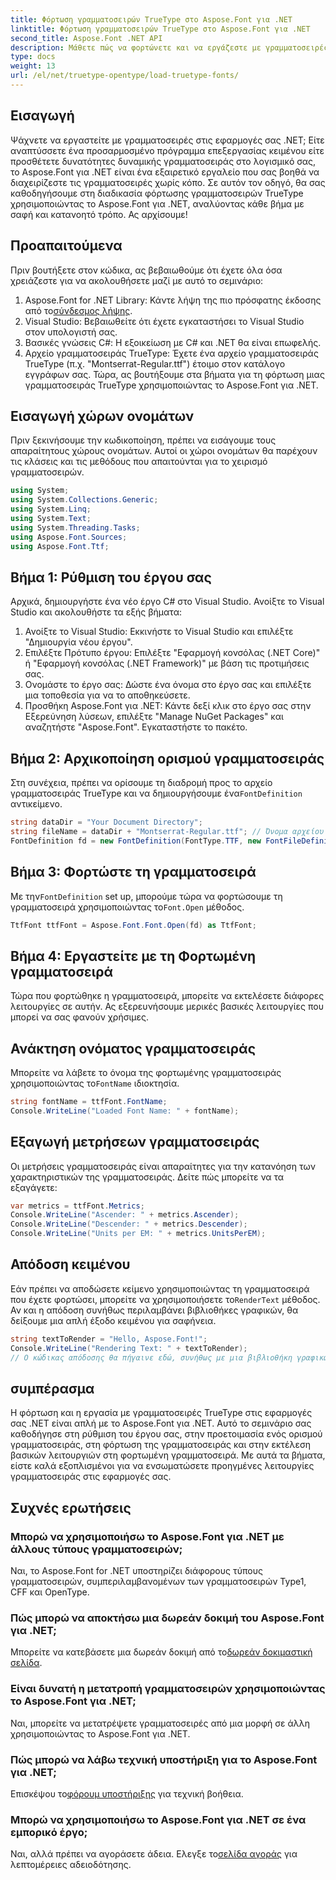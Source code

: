 ```yaml
---
title: Φόρτωση γραμματοσειρών TrueType στο Aspose.Font για .NET
linktitle: Φόρτωση γραμματοσειρών TrueType στο Aspose.Font για .NET
second_title: Aspose.Font .NET API
description: Μάθετε πώς να φορτώνετε και να εργάζεστε με γραμματοσειρές TrueType στο .NET χρησιμοποιώντας το Aspose.Font. Περιλαμβάνεται οδηγός βήμα προς βήμα. Ιδανικό για προγραμματιστές που θέλουν να βελτιώσουν τις εφαρμογές τους.
type: docs
weight: 13
url: /el/net/truetype-opentype/load-truetype-fonts/
---
```

## Εισαγωγή
Ψάχνετε να εργαστείτε με γραμματοσειρές στις εφαρμογές σας .NET; Είτε αναπτύσσετε ένα προσαρμοσμένο πρόγραμμα επεξεργασίας κειμένου είτε προσθέτετε δυνατότητες δυναμικής γραμματοσειράς στο λογισμικό σας, το Aspose.Font για .NET είναι ένα εξαιρετικό εργαλείο που σας βοηθά να διαχειρίζεστε τις γραμματοσειρές χωρίς κόπο. Σε αυτόν τον οδηγό, θα σας καθοδηγήσουμε στη διαδικασία φόρτωσης γραμματοσειρών TrueType χρησιμοποιώντας το Aspose.Font για .NET, αναλύοντας κάθε βήμα με σαφή και κατανοητό τρόπο. Ας αρχίσουμε!
## Προαπαιτούμενα
Πριν βουτήξετε στον κώδικα, ας βεβαιωθούμε ότι έχετε όλα όσα χρειάζεστε για να ακολουθήσετε μαζί με αυτό το σεμινάριο:
1.  Aspose.Font for .NET Library: Κάντε λήψη της πιο πρόσφατης έκδοσης από το[σύνδεσμος λήψης](https://releases.aspose.com/font/net/).
2. Visual Studio: Βεβαιωθείτε ότι έχετε εγκαταστήσει το Visual Studio στον υπολογιστή σας.
3. Βασικές γνώσεις C#: Η εξοικείωση με C# και .NET θα είναι επωφελής.
4. Αρχείο γραμματοσειράς TrueType: Έχετε ένα αρχείο γραμματοσειράς TrueType (π.χ. "Montserrat-Regular.ttf") έτοιμο στον κατάλογο εγγράφων σας.
Τώρα, ας βουτήξουμε στα βήματα για τη φόρτωση μιας γραμματοσειράς TrueType χρησιμοποιώντας το Aspose.Font για .NET.
## Εισαγωγή χώρων ονομάτων
Πριν ξεκινήσουμε την κωδικοποίηση, πρέπει να εισάγουμε τους απαραίτητους χώρους ονομάτων. Αυτοί οι χώροι ονομάτων θα παρέχουν τις κλάσεις και τις μεθόδους που απαιτούνται για το χειρισμό γραμματοσειρών.
```csharp
using System;
using System.Collections.Generic;
using System.Linq;
using System.Text;
using System.Threading.Tasks;
using Aspose.Font.Sources;
using Aspose.Font.Ttf;
```
## Βήμα 1: Ρύθμιση του έργου σας
Αρχικά, δημιουργήστε ένα νέο έργο C# στο Visual Studio. Ανοίξτε το Visual Studio και ακολουθήστε τα εξής βήματα:
1. Ανοίξτε το Visual Studio: Εκκινήστε το Visual Studio και επιλέξτε "Δημιουργία νέου έργου".
2. Επιλέξτε Πρότυπο έργου: Επιλέξτε "Εφαρμογή κονσόλας (.NET Core)" ή "Εφαρμογή κονσόλας (.NET Framework)" με βάση τις προτιμήσεις σας.
3. Ονομάστε το έργο σας: Δώστε ένα όνομα στο έργο σας και επιλέξτε μια τοποθεσία για να το αποθηκεύσετε.
4. Προσθήκη Aspose.Font για .NET: Κάντε δεξί κλικ στο έργο σας στην Εξερεύνηση λύσεων, επιλέξτε "Manage NuGet Packages" και αναζητήστε "Aspose.Font". Εγκαταστήστε το πακέτο.
## Βήμα 2: Αρχικοποίηση ορισμού γραμματοσειράς
 Στη συνέχεια, πρέπει να ορίσουμε τη διαδρομή προς το αρχείο γραμματοσειράς TrueType και να δημιουργήσουμε ένα`FontDefinition` αντικείμενο.
```csharp
string dataDir = "Your Document Directory";
string fileName = dataDir + "Montserrat-Regular.ttf"; // Όνομα αρχείου γραμματοσειράς με πλήρη διαδρομή
FontDefinition fd = new FontDefinition(FontType.TTF, new FontFileDefinition("ttf", new FileSystemStreamSource(fileName)));
```
## Βήμα 3: Φορτώστε τη γραμματοσειρά
 Με την`FontDefinition` set up, μπορούμε τώρα να φορτώσουμε τη γραμματοσειρά χρησιμοποιώντας το`Font.Open` μέθοδος.
```csharp
TtfFont ttfFont = Aspose.Font.Font.Open(fd) as TtfFont;
```
## Βήμα 4: Εργαστείτε με τη Φορτωμένη γραμματοσειρά
Τώρα που φορτώθηκε η γραμματοσειρά, μπορείτε να εκτελέσετε διάφορες λειτουργίες σε αυτήν. Ας εξερευνήσουμε μερικές βασικές λειτουργίες που μπορεί να σας φανούν χρήσιμες.
## Ανάκτηση ονόματος γραμματοσειράς
 Μπορείτε να λάβετε το όνομα της φορτωμένης γραμματοσειράς χρησιμοποιώντας το`FontName` ιδιοκτησία.
```csharp
string fontName = ttfFont.FontName;
Console.WriteLine("Loaded Font Name: " + fontName);
```
## Εξαγωγή μετρήσεων γραμματοσειράς
Οι μετρήσεις γραμματοσειράς είναι απαραίτητες για την κατανόηση των χαρακτηριστικών της γραμματοσειράς. Δείτε πώς μπορείτε να τα εξαγάγετε:
```csharp
var metrics = ttfFont.Metrics;
Console.WriteLine("Ascender: " + metrics.Ascender);
Console.WriteLine("Descender: " + metrics.Descender);
Console.WriteLine("Units per EM: " + metrics.UnitsPerEM);
```
## Απόδοση κειμένου
 Εάν πρέπει να αποδώσετε κείμενο χρησιμοποιώντας τη γραμματοσειρά που έχετε φορτώσει, μπορείτε να χρησιμοποιήσετε το`RenderText` μέθοδος. Αν και η απόδοση συνήθως περιλαμβάνει βιβλιοθήκες γραφικών, θα δείξουμε μια απλή έξοδο κειμένου για σαφήνεια.
```csharp
string textToRender = "Hello, Aspose.Font!";
Console.WriteLine("Rendering Text: " + textToRender);
// Ο κώδικας απόδοσης θα πήγαινε εδώ, συνήθως με μια βιβλιοθήκη γραφικών.
```
## συμπέρασμα
Η φόρτωση και η εργασία με γραμματοσειρές TrueType στις εφαρμογές σας .NET είναι απλή με το Aspose.Font για .NET. Αυτό το σεμινάριο σας καθοδήγησε στη ρύθμιση του έργου σας, στην προετοιμασία ενός ορισμού γραμματοσειράς, στη φόρτωση της γραμματοσειράς και στην εκτέλεση βασικών λειτουργιών στη φορτωμένη γραμματοσειρά. Με αυτά τα βήματα, είστε καλά εξοπλισμένοι για να ενσωματώσετε προηγμένες λειτουργίες γραμματοσειράς στις εφαρμογές σας.
## Συχνές ερωτήσεις
### Μπορώ να χρησιμοποιήσω το Aspose.Font για .NET με άλλους τύπους γραμματοσειρών;
Ναι, το Aspose.Font for .NET υποστηρίζει διάφορους τύπους γραμματοσειρών, συμπεριλαμβανομένων των γραμματοσειρών Type1, CFF και OpenType.
### Πώς μπορώ να αποκτήσω μια δωρεάν δοκιμή του Aspose.Font για .NET;
 Μπορείτε να κατεβάσετε μια δωρεάν δοκιμή από το[δωρεάν δοκιμαστική σελίδα](https://releases.aspose.com/).
### Είναι δυνατή η μετατροπή γραμματοσειρών χρησιμοποιώντας το Aspose.Font για .NET;
Ναι, μπορείτε να μετατρέψετε γραμματοσειρές από μια μορφή σε άλλη χρησιμοποιώντας το Aspose.Font για .NET.
### Πώς μπορώ να λάβω τεχνική υποστήριξη για το Aspose.Font για .NET;
 Επισκέψου το[φόρουμ υποστήριξης](https://forum.aspose.com/c/font/41) για τεχνική βοήθεια.
### Μπορώ να χρησιμοποιήσω το Aspose.Font για .NET σε ένα εμπορικό έργο;
 Ναι, αλλά πρέπει να αγοράσετε άδεια. Ελεγξε το[σελίδα αγοράς](https://purchase.aspose.com/buy) για λεπτομέρειες αδειοδότησης.